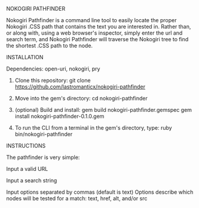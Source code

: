 NOKOGIRI PATHFINDER

Nokogiri Pathfinder is a command line tool to easily locate the proper Nokogiri .CSS path that contains the text you are interested in. Rather than, or along with, using a web browser's inspector, simply enter the url and search term, and Nokogiri Pathfinder will traverse the Nokogiri tree to find the shortest .CSS path to the node.


INSTALLATION

Dependencies: open-uri, nokogiri, pry

1. Clone this repository:
git clone https://github.com/lastromanticx/nokogiri-pathfinder

2. Move into the gem's directory:
cd nokogiri-pathfinder

3. (optional) Build and install:
gem build nokogiri-pathfinder.gemspec
gem install nokogiri-pathfinder-0.1.0.gem

4. To run the CLI from a terminal in the gem's directory, type:
ruby bin/nokogiri-pathfinder


INSTRUCTIONS

The pathfinder is very simple:

Input a valid URL

Input a search string

Input options separated by commas (default is text)
Options describe which nodes will be tested for a match:
  text, href, alt, and/or src
